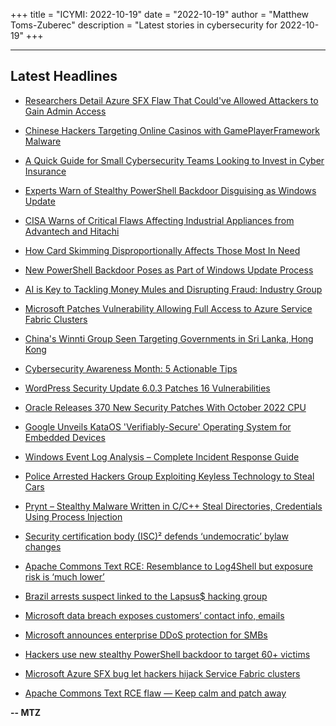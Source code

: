+++
title = "ICYMI: 2022-10-19"
date = "2022-10-19"
author = "Matthew Toms-Zuberec"
description = "Latest stories in cybersecurity for 2022-10-19"
+++

---------------------------------------------------------------------------
## Latest Headlines
- [Researchers Detail Azure SFX Flaw That Could've Allowed Attackers to Gain Admin Access](https://thehackernews.com/2022/10/researchers-detail-azure-sfx-flaw-that.html)

- [Chinese Hackers Targeting Online Casinos with GamePlayerFramework Malware](https://thehackernews.com/2022/10/chinese-hackers-targeting-online.html)

- [A Quick Guide for Small Cybersecurity Teams Looking to Invest in Cyber Insurance](https://thehackernews.com/2022/10/a-quick-guide-for-small-cybersecurity.html)

- [Experts Warn of Stealthy PowerShell Backdoor Disguising as Windows Update](https://thehackernews.com/2022/10/experts-warn-of-stealthy-powershell.html)

- [CISA Warns of Critical Flaws Affecting Industrial Appliances from Advantech and Hitachi](https://thehackernews.com/2022/10/cisa-warns-of-critical-flaws-affecting.html)

- [How Card Skimming Disproportionally Affects Those Most In Need](https://krebsonsecurity.com/2022/10/how-card-skimming-disproportionally-affects-those-most-in-need/)

- [New PowerShell Backdoor Poses as Part of Windows Update Process](https://www.securityweek.com/new-powershell-backdoor-poses-part-windows-update-process)

- [AI is Key to Tackling Money Mules and Disrupting Fraud: Industry Group](https://www.securityweek.com/ai-key-tackling-money-mules-and-disrupting-fraud-industry-group)

- [Microsoft Patches Vulnerability Allowing Full Access to Azure Service Fabric Clusters](https://www.securityweek.com/microsoft-patches-vulnerability-allowing-full-access-azure-service-fabric-clusters)

- [China's Winnti Group Seen Targeting Governments in Sri Lanka, Hong Kong](https://www.securityweek.com/chinas-winnti-group-seen-targeting-governments-sri-lanka-hong-kong)

- [Cybersecurity Awareness Month: 5 Actionable Tips](https://www.securityweek.com/cybersecurity-awareness-month-5-actionable-tips)

- [WordPress Security Update 6.0.3 Patches 16 Vulnerabilities](https://www.securityweek.com/wordpress-security-update-603-patches-16-vulnerabilities)

- [Oracle Releases 370 New Security Patches With October 2022 CPU](https://www.securityweek.com/oracle-releases-370-new-security-patches-october-2022-cpu)

- [Google Unveils KataOS 'Verifiably-Secure' Operating System for Embedded Devices](https://www.securityweek.com/google-unveils-kataos-verifiably-secure-operating-system-embedded-devices)

- [Windows Event Log Analysis – Complete Incident Response Guide](https://cybersecuritynews.com/windows-event-log-analysis/)

- [Police Arrested Hackers Group Exploiting Keyless Technology to Steal Cars](https://cybersecuritynews.com/car-theft-ring/)

- [Prynt – Stealthy Malware Written in C/C++ Steal Directories, Credentials Using Process Injection](https://cybersecuritynews.com/prynt-stealthy-malware/)

- [Security certification body (ISC)² defends ‘undemocratic’ bylaw changes](https://portswigger.net/daily-swig/security-certification-body-isc-defends-undemocratic-bylaw-changes)

- [Apache Commons Text RCE: Resemblance to Log4Shell but exposure risk is ‘much lower’](https://portswigger.net/daily-swig/apache-commons-text-rce-resemblance-to-log4shell-but-exposure-risk-is-much-lower)

- [Brazil arrests suspect linked to the Lapsus$ hacking group](https://www.bleepingcomputer.com/news/security/brazil-arrests-suspect-linked-to-the-lapsus-hacking-group/)

- [Microsoft data breach exposes customers’ contact info, emails](https://www.bleepingcomputer.com/news/security/microsoft-data-breach-exposes-customers-contact-info-emails/)

- [Microsoft announces enterprise DDoS protection for SMBs](https://www.bleepingcomputer.com/news/microsoft/microsoft-announces-enterprise-ddos-protection-for-smbs/)

- [Hackers use new stealthy PowerShell backdoor to target 60+ victims](https://www.bleepingcomputer.com/news/security/hackers-use-new-stealthy-powershell-backdoor-to-target-60-plus-victims/)

- [Microsoft Azure SFX bug let hackers hijack Service Fabric clusters](https://www.bleepingcomputer.com/news/security/microsoft-azure-sfx-bug-let-hackers-hijack-service-fabric-clusters/)

- [Apache Commons Text RCE flaw — Keep calm and patch away](https://www.bleepingcomputer.com/news/security/apache-commons-text-rce-flaw-keep-calm-and-patch-away/)

**-- MTZ**